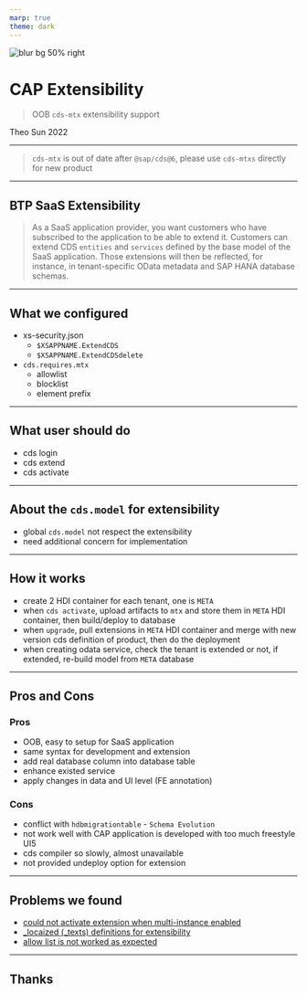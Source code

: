 ```yaml
---
marp: true
theme: dark
---
```


![blur bg 50% right](https://cap.cloud.sap/docs/assets/logos/cap.svg)

# CAP Extensibility

> OOB `cds-mtx` extensibility support

Theo Sun
2022

---

> `cds-mtx` is out of date after `@sap/cds@6`, please use `cds-mtxs` directly for new product

---

## BTP SaaS Extensibility

> As a SaaS application provider, you want customers who have subscribed to the application to be able to extend it. Customers can extend CDS `entities` and `services` defined by the base model of the SaaS application. Those extensions will then be reflected, for instance, in tenant-specific OData metadata and SAP HANA database schemas.

---

## What we configured

- xs-security.json
  - `$XSAPPNAME.ExtendCDS`
  - `$XSAPPNAME.ExtendCDSdelete`
- `cds.requires.mtx`
  - allowlist
  - blocklist
  - element prefix

---

## What user should do

- cds login
- cds extend
- cds activate

---

## About the `cds.model` for extensibility

- global `cds.model` not respect the extensibility
- need additional concern for implementation

---

## How it works

- create 2 HDI container for each tenant, one is `META`
- when `cds activate`, upload artifacts to `mtx` and store them in `META` HDI container, then build/deploy to database
- when `upgrade`, pull extensions in `META` HDI container and merge with new version cds definition of product, then do the deployment
- when creating odata service, check the tenant is extended or not, if extended, re-build model from `META` database

---

## Pros and Cons

### Pros

- OOB, easy to setup for SaaS application
- same syntax for development and extension
- add real database column into database table
- enhance existed service
- apply changes in data and UI level (FE annotation)

### Cons

- conflict with `hdbmigrationtable` - `Schema Evolution`
- not work well with CAP application is developed with too much freestyle UI5
- cds compiler so slowly, almost unavailable
- not provided undeploy option for extension

---

## Problems we found

- [could not activate extension when multi-instance enabled](https://github.tools.sap/cap/issues/issues/12181)
- [\_locaized (\_texts) definitions for extensibility](https://github.tools.sap/cap/issues/issues/11987)
- [allow list is not worked as expected](https://sap.stackenterprise.co/questions/15212/15226)

---

## Thanks
